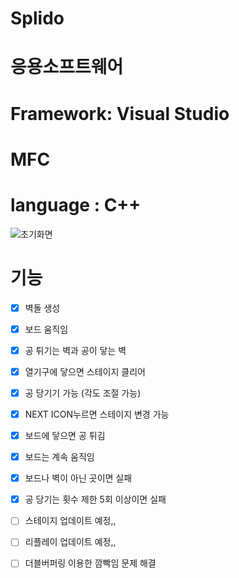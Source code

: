 # Splido

# 응용소프트웨어 

# Framework: Visual Studio
# MFC
# language : C++ 

![초기화면](https://user-images.githubusercontent.com/64263694/114562227-47075100-9ca9-11eb-8fc6-a380b2933797.PNG)


# 기능


- [x] 벽돌 생성 
- [x] 보드 움직임 
- [x] 공 튀기는 벽과 공이 닿는 벽
- [x]  열기구에 닿으면 스테이지 클리어 
- [x]  공 당기기 가능 (각도 조절 가능)
- [x] NEXT ICON누르면 스테이지 변경 가능 
- [x]  보드에 닿으면 공 튀김 
- [x]  보드는 계속 움직임 
- [x] 보드나 벽이 아닌 곳이면 실패 
- [x] 공 당기는 횟수 제한 5회 이상이면 실패 

- [ ] 스테이지 업데이트 예정,,
- [ ] 리플레이  업데이트 예정,,
- [ ] 더블버퍼링 이용한 깜빡임 문제 해결

